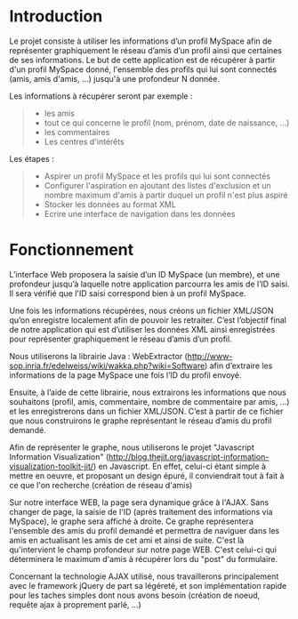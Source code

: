 # Introduction #

Le projet consiste à utiliser les informations d’un profil MySpace afin de représenter graphiquement le réseau d’amis d’un profil ainsi que certaines de ses informations. Le but de cette application est de récupérer à partir d'un profil MySpace donné, l'ensemble des profils qui lui sont connectés (amis, amis d'amis, ...) jusqu'à une profondeur N donnée.

Les informations à récupérer seront par exemple :

> -	les amis
> -	tout ce qui concerne le profil (nom, prénom, date de naissance, …)
> -	les commentaires
> - Les centres d'intérêts

Les étapes :

> -	Aspirer un profil MySpace et les profils qui lui sont connectés
> -	Configurer l'aspiration en ajoutant des listes d'exclusion et un nombre maximum d'amis à partir duquel un profil n'est plus aspiré
> -	Stocker les données au format XML
> -	Ecrire une interface de navigation dans les données



# Fonctionnement #

L’interface Web proposera la saisie d’un ID MySpace (un membre), et une profondeur jusqu’à laquelle notre application parcourra les amis de l’ID saisi. Il sera vérifié que l'ID saisi correspond bien à un profil MySpace.

Une fois les informations récupérées, nous créons un fichier XML/JSON qu’on enregistre localement afin de pouvoir les retraiter. C’est l’objectif final de notre application qui est d’utiliser les données XML ainsi enregistrées pour représenter graphiquement le réseau d’amis d’un profil.

Nous utiliserons la librairie Java : WebExtractor (http://www-sop.inria.fr/edelweiss/wiki/wakka.php?wiki=Software) afin d’extraire les informations de la page MySpace une fois l’ID du profil envoyé.

Ensuite, à l’aide de cette librairie, nous extrairons les informations que nous souhaitons (profil, amis, commentaire, nombre de commentaire par amis, ...) et les enregistrerons dans un fichier XML/JSON. C’est à partir de ce fichier que nous construirons le graphe représentant le réseau d’amis du profil demandé.

Afin de représenter le graphe, nous utiliserons le projet "Javascript Information Visualization" (http://blog.thejit.org/javascript-information-visualization-toolkit-jit/) en Javascript. En effet, celui-ci étant simple à mettre en oeuvre, et proposant un design épuré, il conviendrait tout à fait à ce que l'on recherche (création de réseau d'amis)

Sur notre interface WEB, la page sera dynamique grâce à l'AJAX. Sans changer de page, la saisie de l'ID (après traitement des informations via MySpace), le graphe sera affiché à droite. Ce graphe représentera l'ensemble des amis du profil demandé et permettra de naviguer dans les amis en actualisant les amis de cet ami et ainsi de suite. C'est là qu'intervient le champ profondeur sur notre page WEB. C'est celui-ci qui déterminera le maximum d'amis à récupérer lors du "post" du formulaire.

Concernant la technologie AJAX utilisé, nous travaillerons principalement avec le framework jQuery de part sa légéreté, et son implémentation rapide pour les taches simples dont nous avons besoin (création de noeud, requête ajax à proprement parlé, ...)